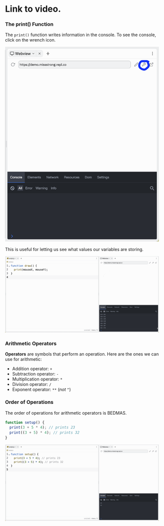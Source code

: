 # Link to video.

### The print() Function

The `print()` function writes information in the console. To see the console, click on the wrench icon.

![](../../Images/Show_Console.png)

This is useful for letting us see what values our variables are storing.

![](../../Images/Print_Mouse_Coordinates.png)

### Arithmetic Operators

**Operators** are symbols that perform an operation. Here are the ones we can use for arithmetic:

* Addition operator: `+`
* Subtraction operator: `-`
* Multiplication operator: `*`
* Division operator: `/`
* Exponent operator: `**` (*not* `^`)

### Order of Operations

The order of operations for arithmetic operators is BEDMAS. 

```js
function setup() {
  print(3 + 5 * 4); // prints 23
  print((3 + 5) * 4); // prints 32
}
```

![](../../Images/Print1.png)
